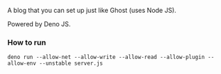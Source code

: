 A blog that you can set up just like Ghost (uses Node JS).

Powered by Deno JS.

### How to run
```
deno run --allow-net --allow-write --allow-read --allow-plugin --allow-env --unstable server.js
```